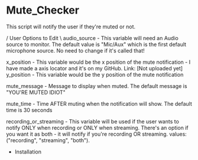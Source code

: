 # Mute_Checker
This script will notify the user if they're muted or not.

/ User Options to Edit \ 
audio_source - This variable will need an Audio source to monitor. The default value is "Mic/Aux" which is the first default microphone source. No need to change if it's called that!

x_position - This variable would be the x position of the mute notification
                                                                                - I have made a axis locator and it's on my GitHub. Link: [Not uploaded yet]
y_position - This variable would be the y position of the mute notification

mute_message - Message to display when muted. The default message is "YOU'RE MUTED IDIOT"

mute_time - Time AFTER muting when the notification will show. The default time is 30 seconds

recording_or_streaming - This variable will be used if the user wants to notify ONLY when recording or ONLY when streaming. There's an option if you want it as both - it will notify if you're recording OR streaming. values: ("recording", "streaming", "both").


* Installation
